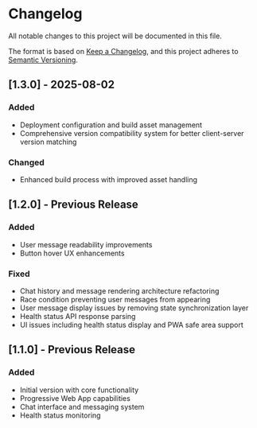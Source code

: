 # Changelog

All notable changes to this project will be documented in this file.

The format is based on [Keep a Changelog](https://keepachangelog.com/en/1.0.0/),
and this project adheres to [Semantic Versioning](https://semver.org/spec/v2.0.0.html).

## [1.3.0] - 2025-08-02

### Added
- Deployment configuration and build asset management
- Comprehensive version compatibility system for better client-server version matching

### Changed
- Enhanced build process with improved asset handling

## [1.2.0] - Previous Release

### Added
- User message readability improvements
- Button hover UX enhancements

### Fixed
- Chat history and message rendering architecture refactoring
- Race condition preventing user messages from appearing
- User message display issues by removing state synchronization layer
- Health status API response parsing
- UI issues including health status display and PWA safe area support

## [1.1.0] - Previous Release

### Added
- Initial version with core functionality
- Progressive Web App capabilities
- Chat interface and messaging system
- Health status monitoring